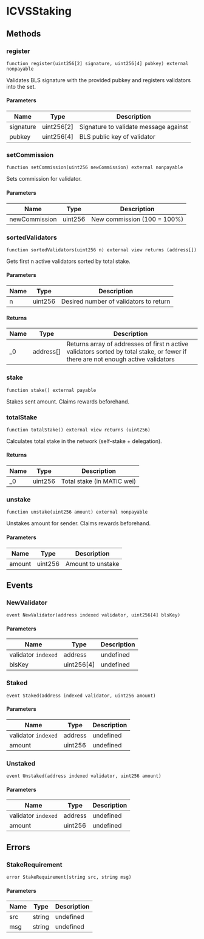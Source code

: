 # ICVSStaking

## Methods

### register

```solidity
function register(uint256[2] signature, uint256[4] pubkey) external nonpayable
```

Validates BLS signature with the provided pubkey and registers validators into the set.

#### Parameters

| Name      | Type       | Description                           |
| --------- | ---------- | ------------------------------------- |
| signature | uint256[2] | Signature to validate message against |
| pubkey    | uint256[4] | BLS public key of validator           |

### setCommission

```solidity
function setCommission(uint256 newCommission) external nonpayable
```

Sets commission for validator.

#### Parameters

| Name          | Type    | Description                 |
| ------------- | ------- | --------------------------- |
| newCommission | uint256 | New commission (100 = 100%) |

### sortedValidators

```solidity
function sortedValidators(uint256 n) external view returns (address[])
```

Gets first n active validators sorted by total stake.

#### Parameters

| Name | Type    | Description                            |
| ---- | ------- | -------------------------------------- |
| n    | uint256 | Desired number of validators to return |

#### Returns

| Name | Type      | Description                                                                                                                       |
| ---- | --------- | --------------------------------------------------------------------------------------------------------------------------------- |
| \_0  | address[] | Returns array of addresses of first n active validators sorted by total stake, or fewer if there are not enough active validators |

### stake

```solidity
function stake() external payable
```

Stakes sent amount. Claims rewards beforehand.

### totalStake

```solidity
function totalStake() external view returns (uint256)
```

Calculates total stake in the network (self-stake + delegation).

#### Returns

| Name | Type    | Description                |
| ---- | ------- | -------------------------- |
| \_0  | uint256 | Total stake (in MATIC wei) |

### unstake

```solidity
function unstake(uint256 amount) external nonpayable
```

Unstakes amount for sender. Claims rewards beforehand.

#### Parameters

| Name   | Type    | Description       |
| ------ | ------- | ----------------- |
| amount | uint256 | Amount to unstake |

## Events

### NewValidator

```solidity
event NewValidator(address indexed validator, uint256[4] blsKey)
```

#### Parameters

| Name                | Type       | Description |
| ------------------- | ---------- | ----------- |
| validator `indexed` | address    | undefined   |
| blsKey              | uint256[4] | undefined   |

### Staked

```solidity
event Staked(address indexed validator, uint256 amount)
```

#### Parameters

| Name                | Type    | Description |
| ------------------- | ------- | ----------- |
| validator `indexed` | address | undefined   |
| amount              | uint256 | undefined   |

### Unstaked

```solidity
event Unstaked(address indexed validator, uint256 amount)
```

#### Parameters

| Name                | Type    | Description |
| ------------------- | ------- | ----------- |
| validator `indexed` | address | undefined   |
| amount              | uint256 | undefined   |

## Errors

### StakeRequirement

```solidity
error StakeRequirement(string src, string msg)
```

#### Parameters

| Name | Type   | Description |
| ---- | ------ | ----------- |
| src  | string | undefined   |
| msg  | string | undefined   |
